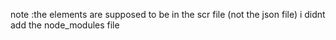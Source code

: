 note :the elements are supposed to be in the scr file (not the json file)
i didnt add the node_modules file
